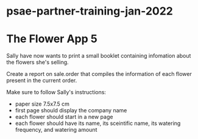 # psae-partner-training-jan-2022

# The Flower App 5

Sally have now wants to print a small booklet containing infomation about the flowers she's selling. 

Create a report on sale.order that compiles the information of each flower present in the current order. 

Make sure to follow Sally's instructions:
- paper size 7.5x7.5 cm
- first page should display the company name
- each flower should start in a new page
- each flower should have its name, its sceintific name, its watering frequency, and watering amount
